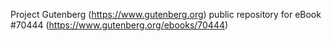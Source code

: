 Project Gutenberg (https://www.gutenberg.org) public repository for
eBook #70444 (https://www.gutenberg.org/ebooks/70444)
